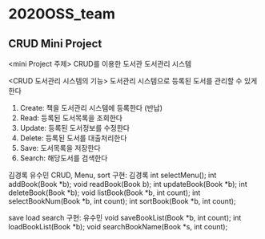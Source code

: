 # 2020OSS_team
## CRUD Mini Project

<mini Project 주제>
  CRUD를 이용한 도서관 도서관리 시스템

<CRUD 도서관리 시스템의 기능>
  도서관리 시스템으로 등록된 도서를 관리할 수 있게한다 
  1. Create: 책을 도서관리 시스템에 등록한다 (반납)
  2. Read: 등록된 도서목록을 조회한다
  3. Update: 등록된 도서정보를 수정한다
  4. Delete: 등록된 도서를 대출처리한다
  5. Save: 도서목록을 저장한다
  6. Search: 해당도서를 검색한다

<Team member>
  김경록
  유수민

<Part in charge>
  CRUD, Menu, sort 구현: 김경록
    int selectMenu(); 
    int addBook(Book *b); 
    void readBook(Book b);
    int updateBook(Book *b);
    int deleteBook(Book *b); 
    void listBook(Book *b, int count); 
    int selectBookNum(Book *b, int count); 
    int sortBook(Book *b, int count);
    
  save load search 구현: 유수민
    void saveBookList(Book *b, int count);
    int loadBookList(Book *b); 
    void searchBookName(Book *s, int count); 
